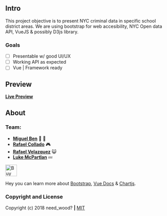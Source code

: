 ## Intro
This project objective is to present NYC criminal data in specific school district areas.
We are using bootstrap for web accesibility, NYC Open data API, VueJS & possibly D3js library.

### Goals

- [ ] Presentable w/ good UI/UX
- [ ] Working API as expected
- [ ] Vue | Framework ready

## Preview

**[Live Preview](https://lehman-webdev.github.io/project-2-need_wood/)**

## About

### Team:

* [**Miguel Ben**](https://www.github.com/mius00) 🍕 🌱
* [**Rafael Collado**](https://www.github.com/rcollado110) 🎮 
* [**Rafael Velazquez**](https://www.github.com/rafaelvelazquez) 😺
* [**Luke McPartlan**](https://www.github.com/LukeMcPartlan) 💤 

<a href='https://ko-fi.com/I2I3C8M5' target='_blank'><img height='36' style='border:0px;height:36px;' src='https://az743702.vo.msecnd.net/cdn/kofi5.png?v=0' border='0' alt='Buy Me a Coffee at ko-fi.com' /></a>

Hey you can learn more about [Bootstrap](http://getbootstrap.com/), [Vue Docs](https://vuejs.org/v2/guide/) & [Chartjs](https://chartjs.org/).

### Copyright and License

Copyright (c) 2018 need_wood? **|** [MIT](https://choosealicense.com/licenses/mit/)
